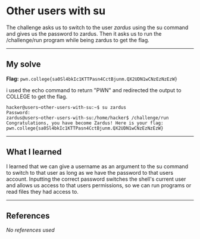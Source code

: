 # Other users with su
The challenge asks us to switch to the user *zardus* using the su command and gives us the password to zardus. Then it asks us to run the /challenge/run program while being zardus to get the flag.
***

## My solve
**Flag:** `pwn.college{sa0Sl4bkIc1KTTPasn4CctBjunm.QX2UDN1wCNzEzNzEzW}`

i used the echo command to return "PWN" and redirected the output to COLLEGE to get the flag.
```
hacker@users~other-users-with-su:~$ su zardus
Password: 
zardus@users~other-users-with-su:/home/hacker$ /challenge/run
Congratulations, you have become Zardus! Here is your flag:
pwn.college{sa0Sl4bkIc1KTTPasn4CctBjunm.QX2UDN1wCNzEzNzEzW}
```

***

## What I learned
I  learned that we can give a username as an argument to the su command to switch to that user as long as we have the password to that users account. Inputting the correct password switches the shell's current user and allows us access to that users permissions, so we can run programs or read files they had access to.

***

## References 
*No references used*